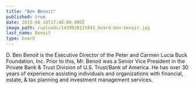 ```yaml
---
title: "Ben Benoit"
published: true
date: 2015-08-18T17:48:00.000Z
image_path: /uploads/1439920115843_board-ben-benoit.jpg
last_name: Benoit
type: board
---
```


D. Ben Benoit is the Executive Director of the Peter and Carmen Lucia Buck Foundation, Inc. Prior to this, Mr. Benoit was a Senior Vice President in the Private Bank & Trust Division of U.S. Trust/Bank of America. He has over 30 years of experience assisting individuals and organizations with financial, estate, & tax planning and investment management services.

